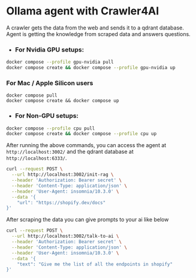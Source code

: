 # Ollama agent with Crawler4AI

A crawler gets the data from the web and sends it to a qdrant database. Agent is getting the knowledge from scraped data and answers questions.


* ### For Nvidia GPU setups:

```bash
docker compose --profile gpu-nvidia pull
docker compose create && docker compose --profile gpu-nvidia up
```

### For Mac / Apple Silicon users

```
docker compose pull
docker compose create && docker compose up
```

* ### For Non-GPU setups:

```bash
docker compose --profile cpu pull
docker compose create && docker compose --profile cpu up
```

After running the above commands, you can access the agent at `http://localhost:3002/` and the qdrant database at `http://localhost:6333/`.


```bash
curl --request POST \
  --url http://localhost:3002/init-rag \
  --header 'Authorization: Bearer secret' \
  --header 'Content-Type: application/json' \
  --header 'User-Agent: insomnia/10.3.0' \
  --data '{
	"url": "https://shopify.dev/docs"
}'
```


After scraping the data you can give prompts to your ai like below

```bash
curl --request POST \
  --url http://localhost:3002/talk-to-ai \
  --header 'Authorization: Bearer secret' \
  --header 'Content-Type: application/json' \
  --header 'User-Agent: insomnia/10.3.0' \
  --data '{
	"text": "Give me the list of all the endpoints in shopify"
}'
```